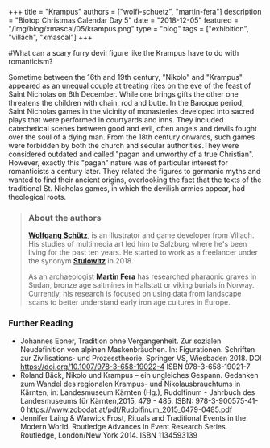 +++
title = "Krampus"
authors = ["wolfi-schuetz", "martin-fera"]
description = "Biotop Christmas Calendar Day 5"
date = "2018-12-05"
featured = "/img/blog/xmascal/05/krampus.png"
type = "blog"
tags = ["exhibition", "villach", "xmascal"]
+++

#What can a scary furry devil figure like the Krampus have to do with romanticism?

Sometime between the 16th and 19th century, "Nikolo" and "Krampus" appeared as an unequal couple at treating rites on the eve of the feast of Saint Nicholas on 6th December. While one brings gifts the other one threatens the children with chain, rod and butte. In the Baroque period, Saint Nicholas games in the vicinity of monasteries developed into sacred plays that were performed in courtyards and inns. They included catechetical scenes between good and evil, often angels and devils fought over the soul of a dying man.
From the 18th century onwards, such games were forbidden by both the church and secular authorities.They were considered outdated and called "pagan and unworthy of a true Christian". However, exactly this "pagan" nature was of particular interest for romanticists a century later. They related the figures to germanic myths and wanted to find their ancient origins, overlooking the fact that the texts of the traditional St. Nicholas games, in which the devilish armies appear, had theological roots.

> ### About the authors
> **[Wolfgang Schütz](http://www.stulowitz.at)**, is an illustrator and game developer from Villach. His studies of multimedia art led him to Salzburg where he's been living for the past ten years. He started to work as a freelancer under the synonym **[Stulowitz](http://www.stulowitz.at)** in 2018.
>
> As an archaeologist **[Martin Fera](http://biotop.co/en/person/martin-fera/)** has researched pharaonic graves in Sudan, bronze age saltmines in Hallstatt or viking burials in Norway. Currently, his research is focused on using data from landscape scans to better understand early iron age cultures in Europe.

<!--more-->
### Further Reading
- Johannes Ebner, Tradition ohne Vergangenheit. Zur sozialen Neudefinition von alpinen Maskenbräuchen. In: Figurationen. Schriften zur Zivilisations- und Prozesstheorie. Springer VS, Wiesbaden 2018. DOI https://doi.org/10.1007/978-3-658-19022-4 ISBN 978-3-658-19021-7
- Roland Bäck, Nikolo und Krampus – ein ungleiches Gespann. Gedanken zum Wandel des regionalen Krampus- und Nikolausbrauchtums in Kärnten, in: Landesmuseum Kärnten (Hg.), Rudolfinum - Jahrbuch des Landesmuseums für Kärnten,2015, 479 - 485. ISBN: 978-3-900575-41-0
https://www.zobodat.at/pdf/Rudolfinum_2015_0479-0485.pdf
- Jennifer Laing & Warwick Frost, Rituals and Traditional Events in the Modern World. Routledge Advances in Event Research Series. Routledge, London/New York 2014. ISBN 1134593139
